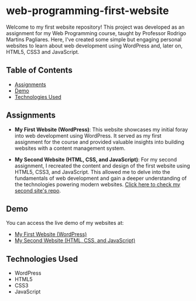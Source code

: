 # web-programming-first-website

Welcome to my first website repository! This project was developed as an assignment for my Web Programming course, taught by Professor Rodrigo Martins Pagliares. Here, I've created some simple but engaging personal websites to learn about web development using WordPress and, later on, HTML5, CSS3 and JavaScript.

## Table of Contents

- [Assignments](#assignments)
- [Demo](#demo)
- [Technologies Used](#technologies-used)

## Assignments

- **My First Website (WordPress)**:
  This website showcases my initial foray into web development using WordPress. It served as my first assignment for the course and provided valuable insights into building websites with a content management system.

- **My Second Website (HTML, CSS, and JavaScript)**:
  For my second assignment, I recreated the content and design of the first website using HTML5, CSS3, and JavaScript. This allowed me to delve into the fundamentals of web development and gain a deeper understanding of the technologies powering modern websites. [Click here to check my second site's repo](https://github.com/nicolelimat/web-programming-second-website).

## Demo

You can access the live demo of my websites at:
- [My First Website (WordPress)](https://nicolelimat.github.io/web-programmig-first-website/)
- [My Second Website (HTML, CSS, and JavaScript)](https://nicolelimat.github.io/web-programming-second-website/)

## Technologies Used

- WordPress
- HTML5
- CSS3
- JavaScript
